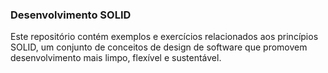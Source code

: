 ### Desenvolvimento SOLID

Este repositório contém exemplos e exercícios relacionados aos princípios SOLID, um conjunto de conceitos de design de software que promovem desenvolvimento mais limpo, flexível e sustentável.
